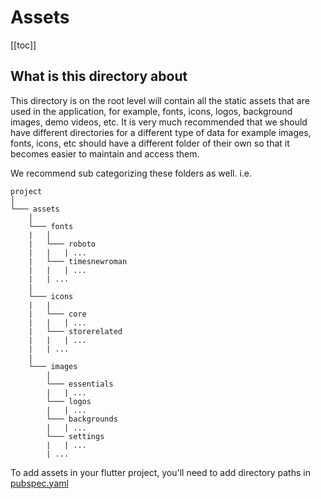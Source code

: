 # Assets

[[toc]]

## What is this directory about

This directory is on the root level will contain all the static assets that are used in the application, for example, fonts, icons, logos, background images, demo videos, etc. It is very much recommended that we should have different directories for a different type of data for example images, fonts, icons, etc should have a different folder of their own so that it becomes easier to maintain and access them.

We recommend sub categorizing these folders as well. i.e.
```
project
│   
└─── assets
    │
    └─── fonts
    |   │   
    |   └─── roboto
    |   |   | ...
    |   └─── timesnewroman
    |   |   | ...
    |   | ...
    |
    └─── icons
    |   |  
    |   └─── core
    |   |   | ...
    |   └─── storerelated
    |   |   | ...
    |   | ...
    |
    └─── images
        |   
        └─── essentials
        |   | ...
        └─── logos
        |   | ...
        └─── backgrounds
        |   | ...
        └─── settings
        |   | ...
        | ...
```

To add assets in your flutter project, you'll need to add directory paths in [pubspec.yaml](./pubspec.yaml.md#sample-pubspecyaml-file)